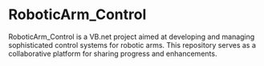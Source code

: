 # RoboticArm_Control
RoboticArm_Control is a VB.net project aimed at developing and managing sophisticated control systems for robotic arms. This repository serves as a collaborative platform for sharing progress and enhancements.
